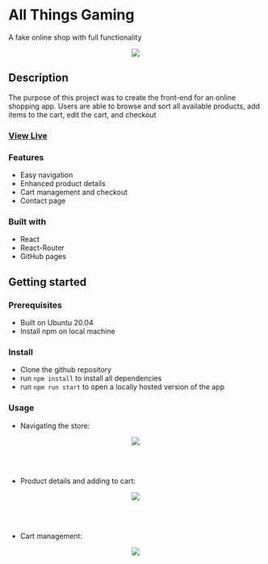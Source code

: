 # All Things Gaming

A fake online shop with full functionality

<div align="center">
  <kbd>
    <img src="https://i.imgur.com/IbK4CVg.png" />
  </kbd>
</div>

## Description

The purpose of this project was to create the front-end for an online shopping app. Users are able to browse and sort all available products, add items to the cart, edit the cart, and checkout

### <a href="https://daze-bot.github.io/shopping-cart/" target="_blank">View Live</a>

### Features

- Easy navigation
- Enhanced product details
- Cart management and checkout
- Contact page

### Built with

- React
- React-Router
- GitHub pages

## Getting started

### Prerequisites

- Built on Ubuntu 20.04
- Install npm on local machine

### Install

- Clone the github repository
- run ```npm install``` to install all dependencies
- run ```npm run start``` to open a locally hosted version of the app

### Usage

- Navigating the store:
<div align="center">
  <kbd>
    <img src="https://media3.giphy.com/media/v1.Y2lkPTc5MGI3NjExbHMxZjE5dzZxNGlvemt0aHg5cWtwNmxkeTluN3h1MHJyZTBubG9vcSZlcD12MV9pbnRlcm5hbF9naWZfYnlfaWQmY3Q9Zw/UolvZlJ67Iajwlfeto/giphy.gif"/>
  </kbd>
</div>

<br></br>

- Product details and adding to cart:
<div align="center">
  <kbd>
    <img src="https://media3.giphy.com/media/v1.Y2lkPTc5MGI3NjExdGxqdzVsZWl5NHVvc3UwZGl0enFrNjE0ODZ1aTI5a2N0cGdmdTBqdSZlcD12MV9pbnRlcm5hbF9naWZfYnlfaWQmY3Q9Zw/LkmUVui7vd9pMajEv0/giphy.gif"/>
  </kbd>
</div>

<br></br>

- Cart management:
<div align="center">
  <kbd>
    <img src="https://media1.giphy.com/media/v1.Y2lkPTc5MGI3NjExa2o4ZDEzbTNxOTY3eHA3cWpjeWlocGZmbmVxd2tpZ3Uzc2YyNjI4aCZlcD12MV9pbnRlcm5hbF9naWZfYnlfaWQmY3Q9Zw/uehPvkbC7pulS05d7e/giphy.gif"/>
  </kbd>
</div>
